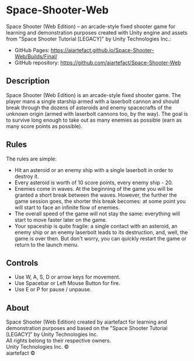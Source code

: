 # Space-Shooter-Web
Space Shooter (Web Edition) – an arcade-style fixed shooter game for learning and demonstration purposes created with Unity engine and assets from "Space Shooter Tutorial \[LEGACY\]" by Unity Technologies Inc.:
* GitHub Pages: https://aiartefact.github.io/Space-Shooter-Web/Builds/Final/
* GitHub repository: https://github.com/aiartefact/Space-Shooter-Web

## Description
Space Shooter (Web Edition) is an arcade-style fixed shooter game. The player mans a single starship armed with a laserbolt cannon and should break through the dozens of asteroids and enemy spacecrafts of the unknown origin (armed with laserbolt cannons too, by the way). The goal is to survive long enough to take out as many enemies as possible (earn as many score points as possible).

## Rules
The rules are simple:
- Hit an asteroid or an enemy ship with a single laserbolt in order to destroy it.
- Every asteroid is worth of 10 score points, every enemy ship - 20.
- Enemies come in waves. At the beginning of the game you will be granted a short break between the waves. However, the further the game session goes, the shorter this break becomes: at some point you will start to face an infinite flow of enemies.
- The overall speed of the game will not stay the same: everything will start to move faster later on the game.
- Your spaceship is quite fragile: a single contact with an asteroid, an enemy ship or an enemy laserbolt leads to its destruction, and, well, the game is over then. But don't worry, you can quickly restart the game or return to the launch menu.

## Controls
- Use W, A, S, D or arrow keys for movement.
- Use Spacebar or Left Mouse Button for fire.
- Use E or P for pause / unpause.

## About
Space Shooter (Web Edition) created by aiartefact for learning and demonstration purposes and based on the "Space Shooter Tutorial \[LEGACY\]" by Unity Technologies Inc. <br>
All rights belong to their respective owners. <br>
Unity Technologies Inc. © <br>
aiartefact ©